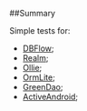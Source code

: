 ##Summary

Simple tests for:

- [DBFlow](https://github.com/Raizlabs/DBFlow);
- [Realm](https://github.com/realm/realm-java);
- [Ollie](https://github.com/pardom/Ollie);
- [OrmLite](https://github.com/j256/ormlite-android);
- [GreenDao](https://github.com/greenrobot/greenDAO);
- [ActiveAndroid](https://github.com/pardom/ActiveAndroid);